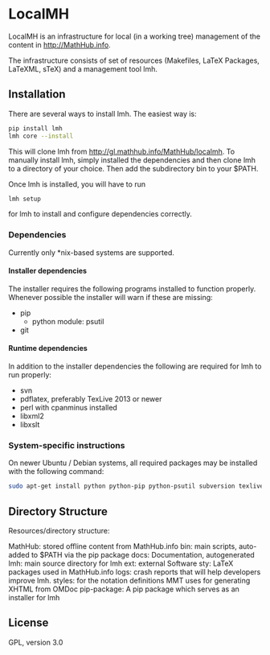 # LocalMH
LocalMH is an infrastructure for local (in a working tree) management of the content in http://MathHub.info. 

The infrastructure consists of set of resources (Makefiles, LaTeX Packages, LaTeXML, sTeX) and a management tool lmh. 

## Installation

There are several ways to install lmh. The easiest way is: 

```bash
pip install lmh
lmh core --install
```

This will clone lmh from http://gl.mathhub.info/MathHub/localmh. To manually install lmh, simply installed the dependencies and then clone lmh to a directory of your choice. Then add the subdirectory bin to your $PATH. 

Once lmh is installed, you will have to run

```bash
lmh setup
```

for lmh to install and configure dependencies correctly. 

### Dependencies

Currently only *nix-based systems are supported. 

#### Installer dependencies

The installer requires the following programs installed to function properly. Whenever possible the installer will warn if these are missing: 

* pip
	* python module: psutil
* git

#### Runtime dependencies

In addition to the installer dependencies the following are required for lmh to run properly:

* svn
* pdflatex, preferably TexLive 2013 or newer
* perl with cpanminus installed
* libxml2 
* libxslt

### System-specific instructions

On newer Ubuntu / Debian systems, all required packages may be installed with the following command: 

```bash
sudo apt-get install python python-pip python-psutil subversion texlive cpanminus libxml2-dev libxslt-dev
```

## Directory Structure

Resources/directory structure:

MathHub:		stored offline content from MathHub.info
bin:			main scripts, auto-added to $PATH via the pip package
docs:			Documentation, autogenerated
lmh:			main source directory for lmh
ext:			external Software
sty:			LaTeX packages used in MathHub.info
logs:			crash reports that will help developers improve lmh.
styles:			for the notation definitions MMT uses for generating XHTML from OMDoc
pip-package:	A pip package which serves as an installer for lmh

## License

GPL, version 3.0